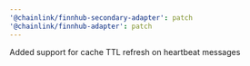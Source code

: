 ```yaml
---
'@chainlink/finnhub-secondary-adapter': patch
'@chainlink/finnhub-adapter': patch
---
```


Added support for cache TTL refresh on heartbeat messages
